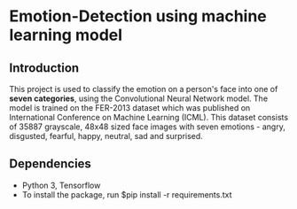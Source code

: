 # Emotion-Detection using machine learning model
## Introduction
This project is used to classify the emotion on a person's face into one of **seven categories**, using the Convolutional Neural Network model. The model is trained on the FER-2013 dataset which was published on International Conference on Machine Learning (ICML). This dataset consists of 35887 grayscale, 48x48 sized face images with seven emotions - angry, disgusted, fearful, happy, neutral, sad and surprised.
## Dependencies
* Python 3, Tensorflow
* To install the package, run $pip install -r requirements.txt

